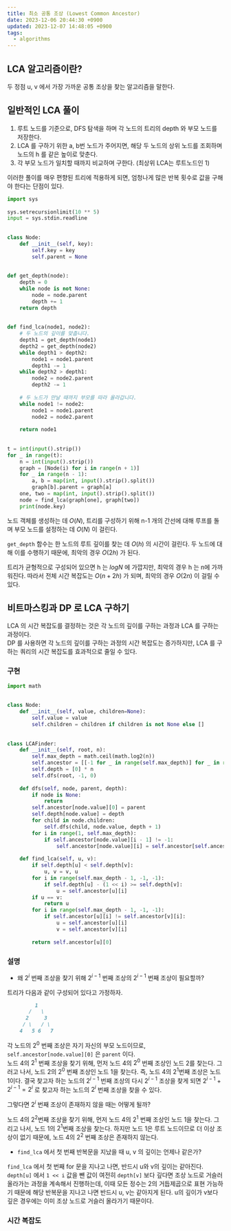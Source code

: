 ```yaml
---
title: 최소 공통 조상 (Lowest Common Ancestor)
date: 2023-12-06 20:44:30 +0900
updated: 2023-12-07 14:48:05 +0900
tags:
  - algorithms
---
```


## LCA 알고리즘이란?

두 정점 u, v 에서 가장 가까운 공통 조상을 찾는 알고리즘을 말한다.  

## 일반적인 LCA 풀이

1. 루트 노드를 기준으로, DFS 탐색을 하며 각 노드의 트리의 depth 와 부모 노드를 저장한다. 
2. LCA 를 구하기 위한 a, b번 노드가 주어지면, 해당 두 노드의 상위 노드를 조회하며 노드의 h 를 같은 높이로 맞춘다. 
3. 각 부모 노드가 일치할 때까지 비교하며 구한다. (최상위 LCA는 루트노드인 1)

이러한 풀이를 매우 편향된 트리에 적용하게 되면, 엄청나게 많은 반복 횟수로 값을 구해야 한다는 단점이 있다.

```python
import sys  
  
sys.setrecursionlimit(10 ** 5)  
input = sys.stdin.readline  
  
  
class Node:  
    def __init__(self, key):  
        self.key = key  
        self.parent = None  
  
  
def get_depth(node):  
    depth = 0  
    while node is not None:  
        node = node.parent  
        depth += 1  
    return depth  
  
  
def find_lca(node1, node2):  
    # 두 노드의 깊이를 맞춥니다.  
    depth1 = get_depth(node1)  
    depth2 = get_depth(node2)  
    while depth1 > depth2:  
        node1 = node1.parent  
        depth1 -= 1  
    while depth2 > depth1:  
        node2 = node2.parent  
        depth2 -= 1  
  
    # 두 노드가 만날 때까지 부모를 따라 올라갑니다.  
    while node1 != node2:  
        node1 = node1.parent  
        node2 = node2.parent  
  
    return node1  
  
  
t = int(input().strip())  
for _ in range(t):  
    n = int(input().strip())  
    graph = [Node(i) for i in range(n + 1)]  
    for _ in range(n - 1):  
        a, b = map(int, input().strip().split())  
        graph[b].parent = graph[a]  
    one, two = map(int, input().strip().split())  
    node = find_lca(graph[one], graph[two])  
    print(node.key)
```

노드 객체를 생성하는 데 $O(N)$, 트리를 구성하기 위해 n-1 개의 간선에 대해 루프를 돌며 부모 노드를 설정하는 데 $O(N)$ 이 걸린다. 

`get_depth` 함수는 한 노드의 루트 깊이를 찾는 데 $O(h)$ 의 시간이 걸린다. 두 노드에 대해 이를 수행하기 때문에, 최악의 경우 $O(2h)$ 가 된다.  

트리가 균형적으로 구성되어 있으면 h 는 $logN$ 에 가깝지만, 최악의 경우 h 는 n에 가까워진다. 따라서 전체 시간 복잡도는 $O(n + 2h)$ 가 되며, 최악의 경우 $O(2n)$ 이 걸릴 수 있다.  

## 비트마스킹과 DP 로 LCA 구하기

LCA 의 시간 복잡도를 결정하는 것은 각 노드의 깊이를 구하는 과정과 LCA 를 구하는 과정이다.  
DP 를 사용하면 각 노드의 깊이를 구하는 과정의 시간 복잡도는 증가하지만, LCA 를 구하는 쿼리의 시간 복잡도를 효과적으로 줄일 수 있다.  

### 구현

```python
import math  
  
  
class Node:  
    def __init__(self, value, children=None):  
        self.value = value  
        self.children = children if children is not None else []  
  
  
class LCAFinder:  
    def __init__(self, root, n):  
        self.max_depth = math.ceil(math.log2(n))  
        self.ancestor = [[-1 for _ in range(self.max_depth)] for _ in range(n)]  
        self.depth = [0] * n  
        self.dfs(root, -1, 0)  
  
    def dfs(self, node, parent, depth):  
        if node is None:  
            return  
        self.ancestor[node.value][0] = parent  
        self.depth[node.value] = depth  
        for child in node.children:  
            self.dfs(child, node.value, depth + 1)  
        for i in range(1, self.max_depth):  
            if self.ancestor[node.value][i - 1] != -1:  
                self.ancestor[node.value][i] = self.ancestor[self.ancestor[node.value][i - 1]][i - 1]  
  
    def find_lca(self, u, v):  
        if self.depth[u] < self.depth[v]:  
            u, v = v, u  
        for i in range(self.max_depth - 1, -1, -1):  
            if self.depth[u] - (1 << i) >= self.depth[v]:  
                u = self.ancestor[u][i]  
        if u == v:  
            return u  
        for i in range(self.max_depth - 1, -1, -1):  
            if self.ancestor[u][i] != self.ancestor[v][i]:  
                u = self.ancestor[u][i]  
                v = self.ancestor[v][i]  
  
        return self.ancestor[u][0]
```

### 설명

- 왜 $2^i$ 번째 조상을 찾기 위해 $2^{i-1}$ 번째 조상의 $2^{i-1}$ 번째 조상이 필요할까?

트리가 다음과 같이 구성되어 있다고 가정하자.  

```markdown
         1
       /   \
      2     3
     / \   / \
    4   5 6   7
```

각 노드의 $2^0$ 번째 조상은 자기 자신의 부모 노드이므로, `self.ancestor[node.value][0]` 은 `parent` 이다.  
노드 4의 $2^1$ 번째 조상을 찾기 위해, 먼저 노드 4의 $2^0$ 번째 조상인 노드 2를 찾는다. 그러고 나서, 노드 2의 $2^0$ 번째 조상인 노드 1을 찾는다. 즉, 노드 4의 $2^1$번째 조상은 노드 1이다. 결국 찾고자 하는 노드의 $2^{i-1}$ 번째 조상의 다시 $2^{i-1}$ 조상을 찾게 되면 $2^{i-1} + 2^{i-1} = 2^i$ 로 찾고자 하는 노드의 $2^i$ 번째 조상을 찾을 수 있다. 

그렇다면 $2^i$ 번째 조상이 존재하지 않을 때는 어떻게 될까?

노드 4의 $2^2$번째 조상을 찾기 위해, 먼저 노드 4의 $2^1$ 번째 조상인 노드 1을 찾는다. 그리고 나서, 노드 1의 $2^1$번째 조상을 찾는다. 하지만 노드 1은 루트 노드이므로 더 이상 조상이 없기 때문에, 노드 4의 $2^2$ 번째 조상은 존재하지 않는다. 

- `find_lca` 에서 첫 번째 반복문을 지났을 때 u, v 의 깊이는 언제나 같은가?

`find_lca` 에서 첫 번째 for 문을 지나고 나면, 반드시 u와 v의 깊이는 같아진다.  
`depth[u]` 에서 `1 << i` 값을 뺀 값이 여전히 `depth[v]` 보다 깊다면 조상 노드로 거슬러 올라가는 과정을 계속해서 진행하는데, 이때 모든 정수는 2의 거듭제곱으로 표현 가능하기 때문에 해당 반복문을 지나고 나면 반드시 u, v는 같아지게 된다. u의 깊이가 v보다 깊은 경우에는 이미 조상 노드로 거슬러 올라가기 때문이다.  

### 시간 복잡도


